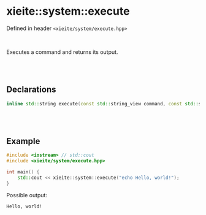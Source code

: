 # xieite::system::execute
Defined in header `<xieite/system/execute.hpp>`

<br/>

Executes a command and returns its output.

<br/><br/>

## Declarations
```cpp
inline std::string execute(const std::string_view command, const std::size_t chunkSize = 1024) noexcept;
```

<br/><br/>

## Example
```cpp
#include <iostream> // std::cout
#include <xieite/system/execute.hpp>

int main() {
	std::cout << xieite::system::execute("echo Hello, world!");
}
```
Possible output:
```
Hello, world!
```
